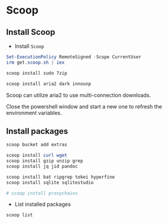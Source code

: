 # Scoop

## Install Scoop

* Install `Scoop`

```powershell
Set-ExecutionPolicy RemoteSigned -Scope CurrentUser
irm get.scoop.sh | iex

scoop install sudo 7zip

scoop install aria2 dark innounp

```

Scoop can utilize aria2 to use multi-connection downloads.

Close the powershell window and start a new one to refresh the environment variables.

## Install packages

```powershell
scoop bucket add extras

scoop install curl wget
scoop install gzip unzip grep
scoop install jq jid pandoc

scoop install bat ripgrep tokei hyperfine
scoop install sqlite sqlitestudio

# scoop install proxychains

```

* List installed packages

```powershell
scoop list

```
